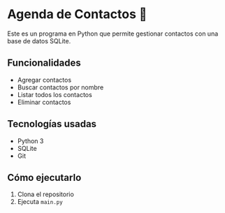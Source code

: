 # Agenda de Contactos 📇

Este es un programa en Python que permite gestionar contactos con una base de datos SQLite.

## Funcionalidades
- Agregar contactos
- Buscar contactos por nombre
- Listar todos los contactos
- Eliminar contactos

## Tecnologías usadas
- Python 3
- SQLite
- Git

## Cómo ejecutarlo
1. Clona el repositorio
2. Ejecuta `main.py`
